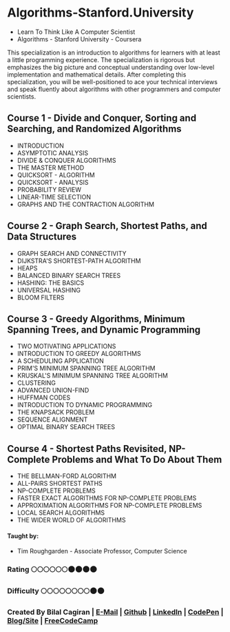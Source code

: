 # Algorithms-Stanford.University
* Learn To Think Like A Computer Scientist 
* Algorithms - Stanford University - Coursera

 This specialization is an introduction to algorithms for learners with at least a little programming experience. The specialization is rigorous but emphasizes the big picture and conceptual understanding over low-level implementation and mathematical details. After completing this specialization, you will be well-positioned to ace your technical interviews and speak fluently about algorithms with other programmers and computer scientists.

## Course 1 - Divide and Conquer, Sorting and Searching, and Randomized Algorithms
* INTRODUCTION
* ASYMPTOTIC ANALYSIS
* DIVIDE & CONQUER ALGORITHMS
* THE MASTER METHOD
* QUICKSORT - ALGORITHM
* QUICKSORT - ANALYSIS
* PROBABILITY REVIEW
* LINEAR-TIME SELECTION
* GRAPHS AND THE CONTRACTION ALGORITHM

## Course 2 - Graph Search, Shortest Paths, and Data Structures
* GRAPH SEARCH AND CONNECTIVITY 
* DIJKSTRA'S SHORTEST-PATH ALGORITHM
* HEAPS
* BALANCED BINARY SEARCH TREES
* HASHING: THE BASICS
* UNIVERSAL HASHING
* BLOOM FILTERS

## Course 3 - Greedy Algorithms, Minimum Spanning Trees, and Dynamic Programming
* TWO MOTIVATING APPLICATIONS
* INTRODUCTION TO GREEDY ALGORITHMS
* A SCHEDULING APPLICATION
* PRIM'S MINIMUM SPANNING TREE ALGORITHM
* KRUSKAL'S MINIMUM SPANNING TREE ALGORITHM
* CLUSTERING
* ADVANCED UNION-FIND
* HUFFMAN CODES
* INTRODUCTION TO DYNAMIC PROGRAMMING
* THE KNAPSACK PROBLEM
* SEQUENCE ALIGNMENT 
* OPTIMAL BINARY SEARCH TREES

## Course 4 - Shortest Paths Revisited, NP-Complete Problems and What To Do About Them
* THE BELLMAN-FORD ALGORITHM
* ALL-PAIRS SHORTEST PATHS
* NP-COMPLETE PROBLEMS
* FASTER EXACT ALGORITHMS FOR NP-COMPLETE PROBLEMS
* APPROXIMATION ALGORITHMS FOR NP-COMPLETE PROBLEMS
* LOCAL SEARCH ALGORITHMS
* THE WIDER WORLD OF ALGORITHMS


#### Taught by: 
*  Tim Roughgarden - Associate Professor, Computer Science

### Rating     :full_moon::full_moon::full_moon::full_moon::full_moon::full_moon::new_moon::new_moon::new_moon::new_moon:
### Difficulty :full_moon::full_moon::full_moon::full_moon::full_moon::full_moon::full_moon::full_moon::new_moon::new_moon:

### Created By Bilal Cagiran | [E-Mail](mailto:bcagiran@hotmail.com) | [Github](https://github.com/extwiii/) | [LinkedIn](https://linkedin.com/in/bilalcagiran) | [CodePen](http://codepen.io/extwiii/) | [Blog/Site](http://bilalcagiran.com) | [FreeCodeCamp](https://www.freecodecamp.com/extwiii) 
